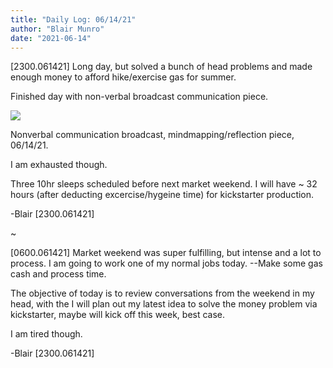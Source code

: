 ```yaml
---
title: "Daily Log: 06/14/21"
author: "Blair Munro"
date: "2021-06-14"
---
```


[2300.061421]
Long day, but solved a bunch of head problems and made enough money to afford hike/exercise gas for summer.

Finished day with non-verbal broadcast communication piece.

<div class="figure">

![](/images/booth/napkinbroadcast061421.jpg)

<p class="caption">Nonverbal communication broadcast, mindmapping/reflection piece, 06/14/21.</p>

</div>

I am exhausted though.

Three 10hr sleeps scheduled before next market weekend. I will have ~ 32 hours (after deducting excercise/hygeine time) for kickstarter production.

-Blair
[2300.061421]

~

[0600.061421]
Market weekend was super fulfilling, but intense and a lot to process. I am going to work one of my normal jobs today.  --Make some gas cash and process time.

The objective of today is to review conversations from the weekend in my head, with the I will plan out my latest idea to solve the money problem via kickstarter, maybe will kick off this week, best case.

I am tired though.

-Blair
[2300.061421]
